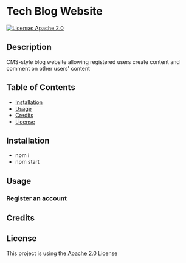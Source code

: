 
  # Tech Blog Website
  [![License: Apache 2.0](https://img.shields.io/badge/License-Apache%202.0-green.svg)](https://choosealicense.com/licenses/apache-2.0/)
  
  ## Description
  CMS-style blog website allowing registered users create content and comment on other users' content
  ## Table of Contents

  * [Installation](#installation)
  * [Usage](#usage)
  * [Credits](#credits)
  * [License](#license)

  ## Installation
  
  * npm i
  * npm start

  ## Usage
  
  ### Register an account
  ## Credits
  
  ## License
  This project is using the [Apache 2.0](https://choosealicense.com/licenses/apache-2.0/)
     License
  
  